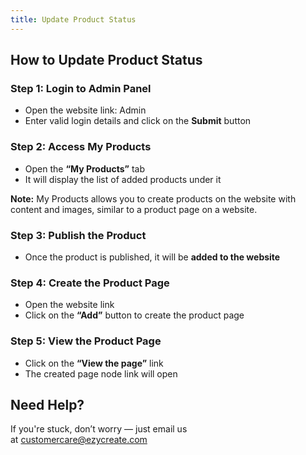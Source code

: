 ```yaml
---
title: Update Product Status
---
```

## **How to Update Product Status**

### **Step 1: Login to Admin Panel**

* Open the website link: Admin
  **[
  ](https://admin.ezycreate.com/)**
* Enter valid login details and click on the **Submit** button

### **Step 2: Access My Products**

* Open the **“My Products”** tab
* It will display the list of added products under it

**Note:**
 My Products allows you to create products on the website with content and images, similar to a product page on a website.

### **Step 3: Publish the Product**

* Once the product is published, it will be **added to the website**

### **Step 4: Create the Product Page**

* Open the website link
* Click on the **“Add”** button to create the product page

### **Step 5: View the Product Page**

* Click on the **“View the page”** link
* The created page node link will open




## **Need Help?**

If you're stuck, don’t worry — just email us at [customercare@ezycreate.com](customercare@ezycreate.com)
